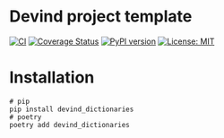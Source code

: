 # Devind project template

[![CI](https://github.com/devind-team/devind-django-dictionaries/workflows/Release/badge.svg)](https://github.com/devind-team/devind-django-dictionaries/actions)
[![Coverage Status](https://coveralls.io/repos/github/devind-team/devind-django-dictionaries/badge.svg?branch=main)](https://coveralls.io/github/devind-team/devind-django-dictionaries?branch=main)
[![PyPI version](https://badge.fury.io/py/devind-dictionaries.svg)](https://badge.fury.io/py/devind-dictionaries)
[![License: MIT](https://img.shields.io/badge/License-MIT-success.svg)](https://opensource.org/licenses/MIT)


# Installation
```shell
# pip
pip install devind_dictionaries
# poetry
poetry add devind_dictionaries
```